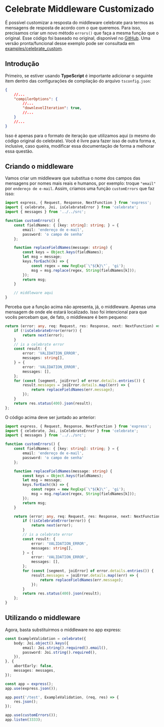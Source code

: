 
# Celebrate Middleware Customizado

É possível customizar a resposta do middleware celebrate para termos as mensagens de resposta de acordo com o que queremos. Para isso, precisamos criar um novo método `errors()` que faça a mesma função que o original. Esse código foi baseado no original, disponível no [GitHub](https://github.com/arb/celebrate/blob/master/lib/celebrate.js#L180). Uma versão pronta/funcional desse exemplo pode ser consultada em [examples/celebrate_custom](https://github.com/EduardoJM/joi-translation-pt-br/tree/main/examples/celebrate_custom).

## Introdução

Primeiro, se estiver usando **TypeScript** é importante adicionar o seguinte item dentro das configurações de compilação do arquivo `tsconfig.json`:

```json
{
    //...
    "compilerOptions": {
        //...
        "downlevelIteration": true,
        //...
    }
    //...
}
```

Isso é apenas para o formato de iteração que utilizamos aqui (o mesmo do código original do celebrate). Você é livre para fazer isso de outra forma e, inclusive, caso queira, modificar essa documentação de forma a melhorar essa questão.

## Criando o middleware

Vamos criar um middleware que substitua o nome dos campos das mensagens por nomes mais reais e humanos, por exemplo: troque `"email"` por `endereço de e-mail`. Assim, criamos uma função `customErrors` que faz isso:

```typescript
import express, { Request, Response, NextFunction } from 'express';
import { celebrate, Joi, isCelebrateError } from 'celebrate';
import { messages } from '../../src';

function customErrors() {
    const fieldNames: { [key: string]: string; } = {
        email: 'endereço de e-mail',
        password: 'o campo de senha'
    };

    function replaceFieldNames(message: string) {
        const keys = Object.keys(fieldNames);
        let msg = message;
        keys.forEach((k) => {
            const regex = new RegExp(`\"${k}\"`, 'gi');
            msg = msg.replace(regex, String(fieldNames[k]));
        });
        return msg;
    }

    // middleware aqui
}
```

Perceba que a função acima não apresenta, já, o middleware. Apenas uma mensagem de onde ele estará localizado. Isso foi intencional para que vocês percebam que, de fato, o middleware é bem pequeno:

```typescript
return (error: any, req: Request, res: Response, next: NextFunction) => {
    if (!isCelebrateError(error)) {
        return next(error);
    }
    // is a celebrate error
    const result: {
        error: 'VALIDATION_ERROR',
        messages: string[],
    } = {
        error: 'VALIDATION_ERROR',
        messages: [],
    };
    for (const [segment, joiError] of error.details.entries()) {
        result.messages = joiError.details.map((err) => {
            return replaceFieldNames(err.message);
        });
    }
    return res.status(400).json(result);
};
```

O código acima deve ser juntado ao anterior:

```typescript
import express, { Request, Response, NextFunction } from 'express';
import { celebrate, Joi, isCelebrateError } from 'celebrate';
import { messages } from '../../src';

function customErrors() {
    const fieldNames: { [key: string]: string; } = {
        email: 'endereço de e-mail',
        password: 'o campo de senha'
    };

    function replaceFieldNames(message: string) {
        const keys = Object.keys(fieldNames);
        let msg = message;
        keys.forEach((k) => {
            const regex = new RegExp(`\"${k}\"`, 'gi');
            msg = msg.replace(regex, String(fieldNames[k]));
        });
        return msg;
    }

    return (error: any, req: Request, res: Response, next: NextFunction) => {
        if (!isCelebrateError(error)) {
            return next(error);
        }
        // is a celebrate error
        const result: {
            error: 'VALIDATION_ERROR',
            messages: string[],
        } = {
            error: 'VALIDATION_ERROR',
            messages: [],
        };
        for (const [segment, joiError] of error.details.entries()) {
            result.messages = joiError.details.map((err) => {
                return replaceFieldNames(err.message);
            });
        }
        return res.status(400).json(result);
    };
}
```

## Utilizando o middleware

Agora, basta substituirmos o middleware no app express:

```typescript
const ExampleValidation = celebrate({
    body: Joi.object().keys({
        email: Joi.string().required().email(),
        password: Joi.string().required(),
    }),
}, {
    abortEarly: false,
    messages: messages,
});

const app = express();
app.use(express.json());

app.post('/test', ExampleValidation, (req, res) => {
    res.json();
});

app.use(customErrors());
app.listen(3333);
```
